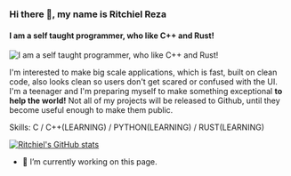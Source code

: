 ### Hi there 👋, my name is Ritchiel Reza
#### I am a self taught programmer, who like **C++** and **Rust**!
![I am a self taught programmer, who like **C++** and **Rust**!](https://i.pinimg.com/originals/cd/85/8e/cd858e9f725e9848777c04c57b79c68e.jpg)

I'm interested to make big scale applications, which is fast, built on clean code, also looks clean so users don't get scared or confused with the UI. I'm a teenager and I'm preparing myself to make something exceptional **to help the world!** Not all of my projects will be released to Github, until they become useful enough to make them public.

Skills: C / C++(LEARNING) / PYTHON(LEARNING) / RUST(LEARNING)

[![Ritchiel's GitHub stats](https://github-readme-stats.vercel.app/api?username=ritchielrez)](https://github.com/anuraghazra/github-readme-stats)

- 🔭 I’m currently working on this page. 




